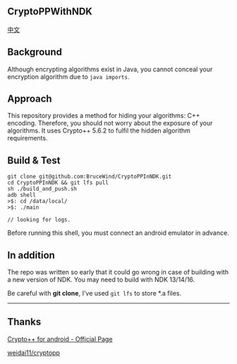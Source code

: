 ## CryptoPPWithNDK
[中文](https://github.com/BruceWind/CryptoPPInNDK/blob/master/README_zh.md)

## Background
Although encrypting algorithms exist in Java, you cannot conceal your encryption algorithm due to `java imports`.

## Approach
This repository provides a method for hiding your algorithms: C++ encoding. Therefore, you should not worry about the exposure of your algorithms. It uses Crypto++ 5.6.2 to fulfil the hidden algorithm requirements.


## Build & Test
```
git clone git@github.com:BruceWind/CryptoPPInNDK.git
cd CryptoPPInNDK && git lfs pull
sh ./build_and_push.sh
adb shell
>$: cd /data/local/
>$: ./main

// looking for logs.
```
Before running this shell, you must connect an android emulator in advance. 

## In addition
The repo was written so early that it could go wrong in case of building with a new version of NDK.
You may need to build with NDK 13/14/16.

Be careful with **git clone**, I've used `git lfs` to store *.a files.

-------
## Thanks

[Crypto++ for android - Official Page](https://www.cryptopp.com/wiki/Android_(Command_Line)#setenv-android.sh)

[weidai11/cryptopp](https://github.com/weidai11/cryptopp)
